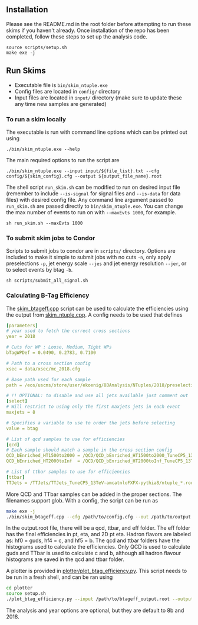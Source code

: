## Installation

Please see the README.md in the root folder before attempting to run these skims if you haven't already. Once installation of the repo has been completed, follow these steps to set up the analysis code.

```
source scripts/setup.sh
make exe -j
```

## Run Skims

- Executable file is `bin/skim_ntuple.exe`
- Config files are located in `config/` directory
- Input files are located in `input/` directory (make sure to update these any time new samples are generated)

### To run a skim locally
The executable is run with command line options which can be printed out using 
```
./bin/skim_ntuple.exe --help
```

The main required options to run the script are
```
./bin/skim_ntuple.exe --input input/${file_list}.txt --cfg  config/${skim_config}.cfg --output ${output_file_name}.root
```

The shell script `run_skim.sh` can be modified to run on desired input file (remember to include `--is-signal` for signal files and `--is-data` for data files) with desired config file. Any command line argument passed to `run_skim.sh` are passed directly to `bin/skim_ntuple.exe`. You can change the max number of events to run on with `--maxEvts 1000`, for example. 
```
sh run_skim.sh --maxEvts 1000
```

### To submit skim jobs to Condor

Scripts to submit jobs to condor are in `scripts/` directory. Options are included to make it simple to submit jobs with no cuts `-n`, only apply preselections `-p`, jet energy scale `--jes` and jet energy resolution `--jer`, or to select events by btag `-b`.

```
sh scripts/submit_all_signal.sh
```

### Calculating B-Tag Efficiency

The [skim_btageff.cpp](test/skim_btageff.cpp) script can be used to calculate the efficiencies using the output from [skim_ntuple.cpp](test/skim_ntuple.cpp). A config needs to be used that defines 

```yaml
[parameters]
# year used to fetch the correct cross sections
year = 2018

# Cuts for WP : Loose, Medium, Tight WPs
bTagWPDef = 0.0490, 0.2783, 0.7100  

# Path to a cross section config
xsec = data/xsec/mc_2018.cfg

# Base path used for each sample 
path = /eos/uscms/store/user/ekoenig/8BAnalysis/NTuples/2018/preselection/t8btag_minmass/Run2_UL/RunIISummer20UL18NanoAODv9/

# !! OPTIONAL: to disable and use all jets available just comment out
[select]
# Will restrict to using only the first maxjets jets in each event
maxjets = 8

# Specifies a variable to use to order the jets before selecting 
value = btag

# List of qcd samples to use for efficiencies
[qcd]
# Each sample should match a sample in the cross section config
QCD_bEnriched_HT1500to2000 = /QCD/QCD_bEnriched_HT1500to2000_TuneCP5_13TeV-madgraph-pythia8/ntuple.root
QCD_bEnriched_HT2000toInf  = /QCD/QCD_bEnriched_HT2000toInf_TuneCP5_13TeV-madgraph-pythia8/ntuple.root

# List of ttbar samples to use for efficiencies
[ttbar]
TTJets = /TTJets/TTJets_TuneCP5_13TeV-amcatnloFXFX-pythia8/ntuple_*.root
```

More QCD and TTbar samples can be added in the proper sections. The filenames support glob. With a config, the script can be run as

```bash
make exe -j
./bin/skim_btageff.cpp --cfg /path/to/config.cfg --out /path/to/output.root
```

In the output.root file, there will be a qcd, ttbar, and eff folder. The eff folder has the final efficiencies in pt, eta, and 2D pt eta. Hadron flavors are labeled as: hf0 = guds, hf4 = c, and hf5 = b. The qcd and ttbar folders have the histograms used to calculate the efficiencies. Only QCD is used to calculate guds and TTbar is used to calculate c and b, although all hadron flavour histograms are saved in the qcd and ttbar folder.

A plotter is provided in [plotter/plot_btag_efficiency.py](plotter/plot_btag_efficiency.py). This script needs to be run in a fresh shell, and can be ran using

```bash
cd plotter 
source setup.sh
./plot_btag_efficiency.py --input /path/to/btageff_output.root --output /path/to/save/plots/to/ --analysis NMSSM_XYY_YToHH_8b --year 2018
```

The analysis and year options are optional, but they are default to 8b and 2018. 
